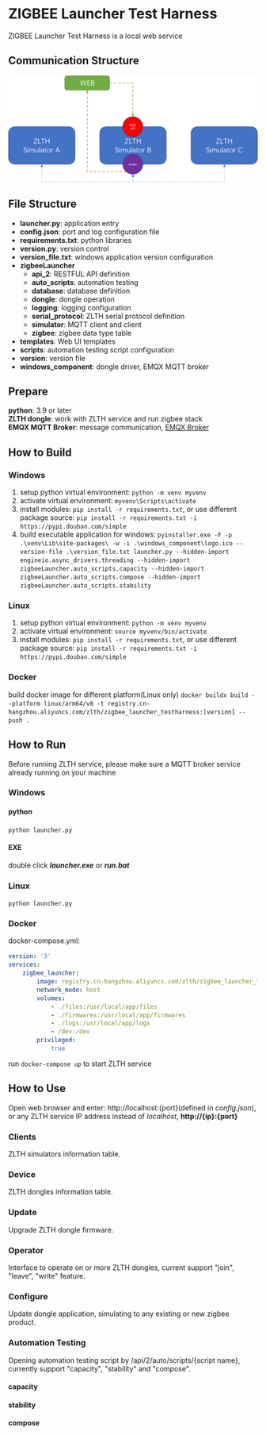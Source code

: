 # ZIGBEE Launcher Test Harness
ZIGBEE Launcher Test Harness is a local web service
## Communication Structure
![](/documents/ZLTH%20Communication%20Structure.png)
## File Structure
- **launcher.py**: application entry
- **config.json**: port and log configuration file
- **requirements.txt**: python libraries
- **version.py**: version control
- **version_file.txt**: windows application version configuration
- **zigbeeLauncher**
  - **api_2**: RESTFUL API definition
  - **auto_scripts**: automation testing
  - **database**: database definition
  - **dongle**: dongle operation
  - **logging**: logging configuration
  - **serial_protocol**: ZLTH serial protocol definition
  - **simulator**: MQTT client and client
  - **zigbee**: zigbee data type table
- **templates**: Web UI templates
- **scripts**: automation testing script configuration
- **version**: version file
- **windows_component**: dongle driver, EMQX MQTT broker

## Prepare
**python**: 3.9 or later\
**ZLTH dongle**: work with ZLTH service and run zigbee stack\
**EMQX MQTT Broker**: message communication, [EMQX Broker](https://www.emqx.io/downloads)
## How to Build
### Windows
1. setup python virtual environment: `python -m venv myvenv`
2. activate virtual environment: `myvenv\Scripts\activate`
3. install modules: `pip install -r requirements.txt`, or use different package source: `pip install -r requirements.txt -i https://pypi.douban.com/simple`
4. build executable application for windows:
`pyinstaller.exe -F -p .\venv\Lib\site-packages\ -w -i .\windows_component\logo.ico --version-file .\version_file.txt launcher.py --hidden-import engineio.async_drivers.threading --hidden-import zigbeeLauncher.auto_scripts.capacity --hidden-import zigbeeLauncher.auto_scripts.compose --hidden-import zigbeeLauncher.auto_scripts.stability
`
### Linux
1. setup python virtual environment: `python -m venv myvenv`
2. activate virtual environment: `source myvenv/bin/activate`
3. install modules: `pip install -r requirements.txt`, or use different package source: `pip install -r requirements.txt -i https://pypi.douban.com/simple`
### Docker
build docker image for different platform(Linux only)
`docker buildx build --platform linux/arm64/v8 -t registry.cn-hangzhou.aliyuncs.com/zlth/zigbee_launcher_testharness:[version] --push .`
## How to Run
Before running ZLTH service, please make sure a MQTT broker service already running on your machine
### Windows
#### python
`python launcher.py`
#### EXE
double click ***launcher.exe*** or ***run.bat***
### Linux
`python launcher.py`
### Docker
docker-compose.yml:
```yaml
version: '3'
services:
    zigbee_launcher:
        image: registry.cn-hangzhou.aliyuncs.com/zlth/zigbee_launcher_testharness
        network_mode: host
        volumes:
            - ./files:/usr/local/app/files
            - ./firmwares:/usr/local/app/firmwares
            - ./logs:/usr/local/app/logs
            - /dev:/dev
        privileged:
            true
```
run `docker-compose up` to start ZLTH service
## How to Use
Open web browser and enter: http://localhost:{port}(defined in *config.json*), or any ZLTH service IP address instead of *localhost*, **http://{ip}:{port}**
### Clients
ZLTH simulators information table.
### Device
ZLTH dongles information table.
### Update
Upgrade ZLTH dongle firmware.
### Operator
Interface to operate on or more ZLTH dongles, current support "join", "leave", "write" feature.
### Configure
Update dongle application, simulating to any existing or new zigbee product.
### Automation Testing
Opening automation testing script by /api/2/auto/scripts/{script name}, currently support "capacity", "stability" and "compose".
#### capacity
#### stability
#### compose
